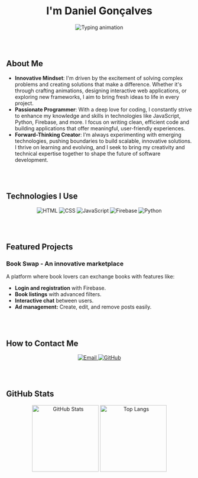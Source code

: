 <h1 align="center">I'm Daniel Gonçalves</h1>

<p align="center">
  <img src="https://readme-typing-svg.herokuapp.com?font=Fira+Code&weight=600&size=25&pause=1000&color=000000&center=true&vCenter=true&width=500&lines=Software+Engineer;Passionate+about+Programming;Always+Creating+Something+New" alt="Typing animation" />
</p>


<br><br>


## About Me
- **Innovative Mindset**: I'm driven by the excitement of solving complex problems and creating solutions that make a difference. Whether it's through crafting animations, designing interactive web applications, or exploring new frameworks, I aim to bring fresh ideas to life in every project.
- **Passionate Programmer**: With a deep love for coding, I constantly strive to enhance my knowledge and skills in technologies like JavaScript, Python, Firebase, and more. I focus on writing clean, efficient code and building applications that offer meaningful, user-friendly experiences.
- **Forward-Thinking Creator**: I’m always experimenting with emerging technologies, pushing boundaries to build scalable, innovative solutions. I thrive on learning and evolving, and I seek to bring my creativity and technical expertise together to shape the future of software development.


<br><br>




## Technologies I Use
<div align="center">
  <img src="https://img.shields.io/badge/-HTML5-E34F26?style=flat-square&logo=html5&logoColor=white" alt="HTML" />
  <img src="https://img.shields.io/badge/-CSS3-1572B6?style=flat-square&logo=css3&logoColor=white" alt="CSS" />
  <img src="https://img.shields.io/badge/-JavaScript-F7DF1E?style=flat-square&logo=javascript&logoColor=black" alt="JavaScript" />
  <img src="https://img.shields.io/badge/-Firebase-FFCA28?style=flat-square&logo=firebase&logoColor=black" alt="Firebase" />
  <img src="https://img.shields.io/badge/-Python-3776AB?style=flat-square&logo=python&logoColor=white" alt="Python" />
</div>



<br><br>




## Featured Projects
### **Book Swap - An innovative marketplace**
A platform where book lovers can exchange books with features like:
- **Login and registration** with Firebase.
- **Book listings** with advanced filters.
- **Interactive chat** between users.
- **Ad management:** Create, edit, and remove posts easily.




<br><br>




## How to Contact Me
<div align="center">
  <a href="mailto:daniiellcg@gmail.com">
    <img src="https://img.shields.io/badge/-daniiellcg@gmail.com-D14836?style=for-the-badge&logo=gmail&logoColor=white" alt="Email" />
  </a>
<a href="https://github.com/danielcatgon04">
  <img src="https://img.shields.io/badge/-GitHub-181717?style=for-the-badge&logo=github&logoColor=white" alt="GitHub" />
</a>
</div>



<br><br>




## GitHub Stats
<div align="center">
  <img src="https://github-readme-stats.vercel.app/api?username=daniielcg&show_icons=true&theme=tokyonight&hide=stars" alt="GitHub Stats" height="180"/>
  <img src="https://github-readme-stats.vercel.app/api/top-langs/?username=daniielcg&layout=compact&theme=tokyonight" alt="Top Langs" height="180"/>
</div>


<br><br>

